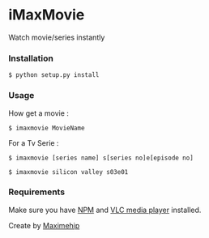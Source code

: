 # iMaxMovie 

Watch movie/series instantly


### Installation
```
$ python setup.py install
```

### Usage
How get a movie :
```
$ imaxmovie MovieName
```
For a Tv Serie :

```
$ imaxmovie [series name] s[series no]e[episode no]
```

```
$ imaxmovie silicon valley s03e01
```

### Requirements

Make sure you have [NPM](https://docs.npmjs.com/getting-started/installing-node) and [VLC media player](http://www.videolan.org) installed.

Create by [Maximehip](http://twitter.com/maximehip)
